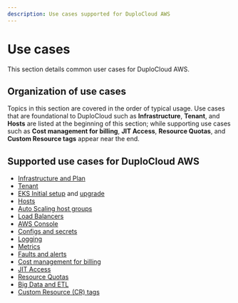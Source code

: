 ```yaml
---
description: Use cases supported for DuploCloud AWS
---
```


# Use cases

This section details common user cases for DuploCloud AWS.

## Organization of use cases

Topics in this section are covered in the order of typical usage. Use cases that are foundational to DuploCloud such as **Infrastructure**, **Tenant**, and **Hosts** are listed at the beginning of this section; while supporting use cases such as **Cost management for billing**, **JIT Access**, **Resource Quotas**, and **Custom Resource tags** appear near the end.&#x20;

## Supported use cases for DuploCloud AWS

* [Infrastructure and Plan](disaster-recovery.md)
* [Tenant](tenant-environment.md)
* [EKS Initial setup](kubernetes-cluster/) and [upgrade](kubernetes-cluster/upgrading-eks-version.md)
* [Hosts](hosts-vms.md)
* [Auto Scaling host groups](auto-scaling/auto-scaling-groups.md)
* [Load Balancers](../aws-services/load-balancers.md)
* [AWS Console](using-aws-console.md)
* [Configs and secrets](passing-secrets/)
* [Logging](central-logging/)
* [Metrics](monitoring/)
* [Faults and alerts](faults-and-alarms/)
* [Cost management for billing](cost-management/)
* [JIT Access](jit-access.md)
* [Resource Quotas](resource-quotas.md)
* [Big Data and ETL](../broader-scenarios/big-data-and-etl.md)
* [Custom Resource (CR) tags](custom-resource-tags.md)

